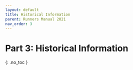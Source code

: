 ```yaml
---
layout: default
title: Historical Information
parent: Runners Manual 2021
nav_order: 3
---
```


# Part 3: Historical Information
{: .no_toc }
